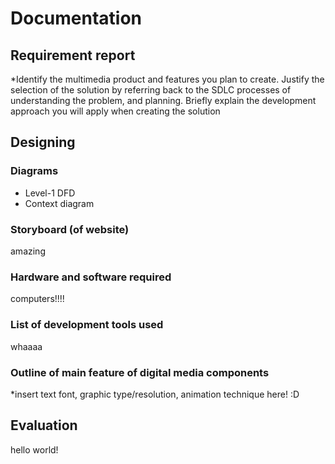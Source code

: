 # Documentation
## Requirement report
*Identify the multimedia product and features you plan to create. Justify the selection of the solution by referring back to the SDLC processes of understanding the problem, and planning. Briefly explain the development approach you will apply when creating the solution

## Designing
### Diagrams
- Level-1 DFD 
- Context diagram

### Storyboard (of website)
amazing

### Hardware and software required
computers!!!!

### List of development tools used 
whaaaa

### Outline of main feature of digital media components
*insert text font, graphic type/resolution, animation technique here! :D

## Evaluation
hello world!
